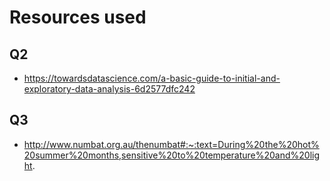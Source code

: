 # Resources used

## Q2

- https://towardsdatascience.com/a-basic-guide-to-initial-and-exploratory-data-analysis-6d2577dfc242

## Q3

- http://www.numbat.org.au/thenumbat#:~:text=During%20the%20hot%20summer%20months,sensitive%20to%20temperature%20and%20light.

